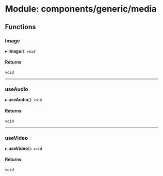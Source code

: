 # Module: components/generic/media

## Functions

### Image

▸ **Image**(): `void`

#### Returns

`void`

___

### useAudio

▸ **useAudio**(): `void`

#### Returns

`void`

___

### useVideo

▸ **useVideo**(): `void`

#### Returns

`void`
